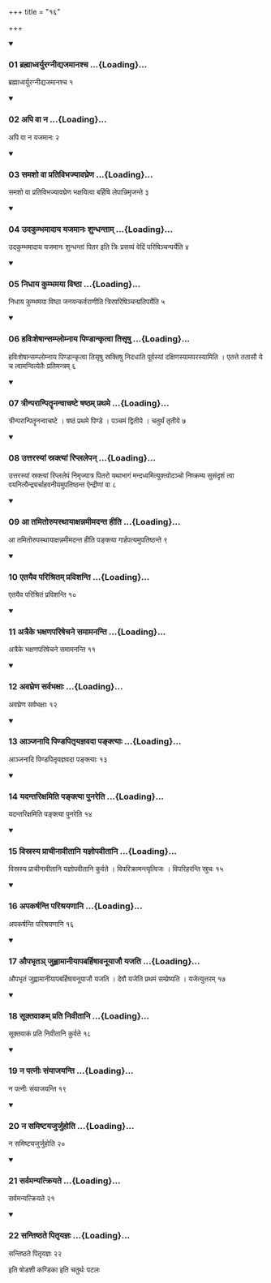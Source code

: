+++
title = "१६"

+++

<div class="js_include" includetitle="true" newlevelforh1="3" unfilled="" url="/vedAH_yajuH/taittirIyam/sUtram/ApastambaH/shrautam/vishvAsa-prastutiH/08/16/01_brahmAdhvaryuragnIdyajamAnashcha.md">
<details open><summary><h3>01 ब्रह्माध्वर्युरग्नीद्यजमानश्च ...{Loading}...</h3></summary>

ब्रह्माध्वर्युरग्नीद्यजमानश्च १
</details>
</div>


<div class="js_include" includetitle="true" newlevelforh1="3" unfilled="" url="/vedAH_yajuH/taittirIyam/sUtram/ApastambaH/shrautam/vishvAsa-prastutiH/08/16/02_api_vA_na.md">
<details open><summary><h3>02 अपि वा न ...{Loading}...</h3></summary>

अपि वा न यजमानः २
</details>
</div>


<div class="js_include" includetitle="true" newlevelforh1="3" unfilled="" url="/vedAH_yajuH/taittirIyam/sUtram/ApastambaH/shrautam/vishvAsa-prastutiH/08/16/03_samasho_vA_prativibhajyAvaghreNa.md">
<details open><summary><h3>03 समशो वा प्रतिविभज्यावघ्रेण ...{Loading}...</h3></summary>

समशो वा प्रतिविभज्यावघ्रेण भक्षयित्वा बर्हिषि लेपान्निमृजन्ते ३
</details>
</div>


<div class="js_include" includetitle="true" newlevelforh1="3" unfilled="" url="/vedAH_yajuH/taittirIyam/sUtram/ApastambaH/shrautam/vishvAsa-prastutiH/08/16/04_udakumbhamAdAya_yajamAnaH_shundhantAm.md">
<details open><summary><h3>04 उदकुम्भमादाय यजमानः शुन्धन्ताम् ...{Loading}...</h3></summary>

उदकुम्भमादाय यजमानः शुन्धन्तां पितर इति त्रिः प्रसव्यं वेदिं परिषिञ्चन्पर्येति ४
</details>
</div>


<div class="js_include" includetitle="true" newlevelforh1="3" unfilled="" url="/vedAH_yajuH/taittirIyam/sUtram/ApastambaH/shrautam/vishvAsa-prastutiH/08/16/05_nidhAya_kumbhamayA_viShThA.md">
<details open><summary><h3>05 निधाय कुम्भमया विष्ठा ...{Loading}...</h3></summary>

निधाय कुम्भमया विष्ठा जनयन्कर्वराणीति त्रिरपरिषिञ्चन्प्रतिपर्येति ५
</details>
</div>


<div class="js_include" includetitle="true" newlevelforh1="3" unfilled="" url="/vedAH_yajuH/taittirIyam/sUtram/ApastambaH/shrautam/vishvAsa-prastutiH/08/16/06_haviHsheShAnsamplomnAya_piNDAnkRtvA_tisRShu.md">
<details open><summary><h3>06 हविःशेषान्सम्प्लोम्नाय पिण्डान्कृत्वा तिसृषु ...{Loading}...</h3></summary>

हविःशेषान्सम्प्लोम्नाय पिण्डान्कृत्वा तिसृषु स्रक्तिषु निदधाति पूर्वस्यां दक्षिणस्यामपरस्यामिति । एतत्ते ततासौ ये च त्वामन्वित्येतैः प्रतिमन्त्रम् ६
</details>
</div>


<div class="js_include" includetitle="true" newlevelforh1="3" unfilled="" url="/vedAH_yajuH/taittirIyam/sUtram/ApastambaH/shrautam/vishvAsa-prastutiH/08/16/07_trInparAnpitRRnanvAchaShTe_ShaShTham_prathame.md">
<details open><summary><h3>07 त्रीन्परान्पितॄनन्वाचष्टे षष्ठम् प्रथमे ...{Loading}...</h3></summary>

त्रीन्परान्पितॄनन्वाचष्टे । षष्ठं प्रथमे पिण्डे । पञ्चमं द्वितीये । चतुर्थं तृतीये ७
</details>
</div>


<div class="js_include" includetitle="true" newlevelforh1="3" unfilled="" url="/vedAH_yajuH/taittirIyam/sUtram/ApastambaH/shrautam/vishvAsa-prastutiH/08/16/08_uttarasyAM_sraktyAM_riplalepan.md">
<details open><summary><h3>08 उत्तरस्यां स्रक्त्यां रिप्ललेपन् ...{Loading}...</h3></summary>

उत्तरस्यां स्रक्त्यां रिप्ललेपं निमृज्यात्र पितरो यथाभागं मन्दध्वमित्युक्त्वोदञ्चो निष्क्रम्य सुसंदृशं त्वा वयनित्यैन्द्र्यर्चाहवनीयमुपतिष्ठन्त ऐन्द्रीणां वा ८
</details>
</div>


<div class="js_include" includetitle="true" newlevelforh1="3" unfilled="" url="/vedAH_yajuH/taittirIyam/sUtram/ApastambaH/shrautam/vishvAsa-prastutiH/08/16/09_A_tamitorupasthAyAxannamImadanta_hIti.md">
<details open><summary><h3>09 आ तमितोरुपस्थायाक्षन्नमीमदन्त हीति ...{Loading}...</h3></summary>

आ तमितोरुपस्थायाक्षन्नमीमदन्त हीति पङ्क्त्या गार्हपत्यमुपतिष्ठन्ते ९
</details>
</div>


<div class="js_include" includetitle="true" newlevelforh1="3" unfilled="" url="/vedAH_yajuH/taittirIyam/sUtram/ApastambaH/shrautam/vishvAsa-prastutiH/08/16/10_etayaiva_parishritam_pravishanti.md">
<details open><summary><h3>10 एतयैव परिश्रितम् प्रविशन्ति ...{Loading}...</h3></summary>

एतयैव परिश्रितं प्रविशन्ति १०
</details>
</div>


<div class="js_include" includetitle="true" newlevelforh1="3" unfilled="" url="/vedAH_yajuH/taittirIyam/sUtram/ApastambaH/shrautam/vishvAsa-prastutiH/08/16/11_atraike_bhaxaNapariShechane_samAmananti.md">
<details open><summary><h3>11 अत्रैके भक्षणपरिषेचने समामनन्ति ...{Loading}...</h3></summary>

अत्रैके भक्षणपरिषेचने समामनन्ति ११
</details>
</div>


<div class="js_include" includetitle="true" newlevelforh1="3" unfilled="" url="/vedAH_yajuH/taittirIyam/sUtram/ApastambaH/shrautam/vishvAsa-prastutiH/08/16/12_avaghreNa_sarvabhaxAH.md">
<details open><summary><h3>12 अवघ्रेण सर्वभक्षाः ...{Loading}...</h3></summary>

अवघ्रेण सर्वभक्षाः १२
</details>
</div>


<div class="js_include" includetitle="true" newlevelforh1="3" unfilled="" url="/vedAH_yajuH/taittirIyam/sUtram/ApastambaH/shrautam/vishvAsa-prastutiH/08/16/13_AnjanAdi_piNDapitRyajnavadA_panktyAH.md">
<details open><summary><h3>13 आञ्जनादि पिण्डपितृयज्ञवदा पङ्क्त्याः ...{Loading}...</h3></summary>

आञ्जनादि पिण्डपितृयज्ञवदा पङ्क्त्याः १३
</details>
</div>


<div class="js_include" includetitle="true" newlevelforh1="3" unfilled="" url="/vedAH_yajuH/taittirIyam/sUtram/ApastambaH/shrautam/vishvAsa-prastutiH/08/16/14_yadantarixamiti_panktyA_punareti.md">
<details open><summary><h3>14 यदन्तरिक्षमिति पङ्क्त्या पुनरेति ...{Loading}...</h3></summary>

यदन्तरिक्षमिति पङ्क्त्या पुनरेति १४
</details>
</div>


<div class="js_include" includetitle="true" newlevelforh1="3" unfilled="" url="/vedAH_yajuH/taittirIyam/sUtram/ApastambaH/shrautam/vishvAsa-prastutiH/08/16/15_visrasya_prAchInAvItAni_yajnopavItAni.md">
<details open><summary><h3>15 विस्रस्य प्राचीनावीतानि यज्ञोपवीतानि ...{Loading}...</h3></summary>

विस्रस्य प्राचीनावीतानि यज्ञोपवीतानि कुर्वते । विपरिक्रामन्त्यृत्विजः । विपरिहरन्ति स्रुचः १५
</details>
</div>


<div class="js_include" includetitle="true" newlevelforh1="3" unfilled="" url="/vedAH_yajuH/taittirIyam/sUtram/ApastambaH/shrautam/vishvAsa-prastutiH/08/16/16_apakarShanti_parishrayaNAni.md">
<details open><summary><h3>16 अपकर्षन्ति परिश्रयणानि ...{Loading}...</h3></summary>

अपकर्षन्ति परिश्रयणानि १६
</details>
</div>


<div class="js_include" includetitle="true" newlevelforh1="3" unfilled="" url="/vedAH_yajuH/taittirIyam/sUtram/ApastambaH/shrautam/vishvAsa-prastutiH/08/16/17_aupabhRta~n_juhvAmAnIyApabarhiShAvanUyAjau_yajati.md">
<details open><summary><h3>17 औपभृतञ् जुह्वामानीयापबर्हिषावनूयाजौ यजति ...{Loading}...</h3></summary>

औपभृतं जुह्वामानीयापबर्हिषावनूयाजौ यजति । देवौ यजेति प्रथमं सम्प्रेष्यति । यजेत्युत्तरम् १७
</details>
</div>


<div class="js_include" includetitle="true" newlevelforh1="3" unfilled="" url="/vedAH_yajuH/taittirIyam/sUtram/ApastambaH/shrautam/vishvAsa-prastutiH/08/16/18_sUktavAkam_prati_nivItAni.md">
<details open><summary><h3>18 सूक्तवाकम् प्रति निवीतानि ...{Loading}...</h3></summary>

सूक्तवाकं प्रति निवीतानि कुर्वते १८
</details>
</div>


<div class="js_include" includetitle="true" newlevelforh1="3" unfilled="" url="/vedAH_yajuH/taittirIyam/sUtram/ApastambaH/shrautam/vishvAsa-prastutiH/08/16/19_na_patnIH_saMyAjayanti.md">
<details open><summary><h3>19 न पत्नीः संयाजयन्ति ...{Loading}...</h3></summary>

न पत्नीः संयाजयन्ति १९
</details>
</div>


<div class="js_include" includetitle="true" newlevelforh1="3" unfilled="" url="/vedAH_yajuH/taittirIyam/sUtram/ApastambaH/shrautam/vishvAsa-prastutiH/08/16/20_na_samiShTayajurjuhoti.md">
<details open><summary><h3>20 न समिष्टयजुर्जुहोति ...{Loading}...</h3></summary>

न समिष्टयजुर्जुहोति २०
</details>
</div>


<div class="js_include" includetitle="true" newlevelforh1="3" unfilled="" url="/vedAH_yajuH/taittirIyam/sUtram/ApastambaH/shrautam/vishvAsa-prastutiH/08/16/21_sarvamanyatkriyate.md">
<details open><summary><h3>21 सर्वमन्यत्क्रियते ...{Loading}...</h3></summary>

सर्वमन्यत्क्रियते २१
</details>
</div>


<div class="js_include" includetitle="true" newlevelforh1="3" unfilled="" url="/vedAH_yajuH/taittirIyam/sUtram/ApastambaH/shrautam/vishvAsa-prastutiH/08/16/22_santiShThate_pitRyajnaH.md">
<details open><summary><h3>22 सन्तिष्ठते पितृयज्ञः ...{Loading}...</h3></summary>

सन्तिष्ठते पितृयज्ञः २२
</details>
</div>



  
इति षोडशी कण्डिका 
इति चतुर्थः पटलः
